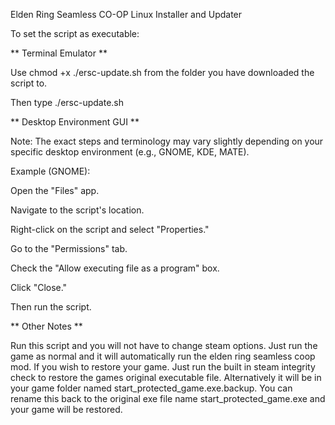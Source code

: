 Elden Ring Seamless CO-OP Linux Installer and Updater

To set the script as executable:


** Terminal Emulator **


Use chmod +x ./ersc-update.sh from the folder you have downloaded the script to.

Then type ./ersc-update.sh


** Desktop Environment GUI **


Note: The exact steps and terminology may vary slightly depending on your specific desktop environment (e.g., GNOME, KDE, MATE).

Example (GNOME):

Open the "Files" app.

Navigate to the script's location.

Right-click on the script and select "Properties."

Go to the "Permissions" tab.

Check the "Allow executing file as a program" box.

Click "Close."

Then run the script.


** Other Notes **

Run this script and you will not have to change steam options. Just run the game as normal and it will automatically run the elden ring seamless coop mod. If you wish to restore your game. Just run the built in steam integrity check to restore the games original executable file. Alternatively it will be in your game folder named start_protected_game.exe.backup. You can rename this back to the original exe file name start_protected_game.exe and your game will be restored.
